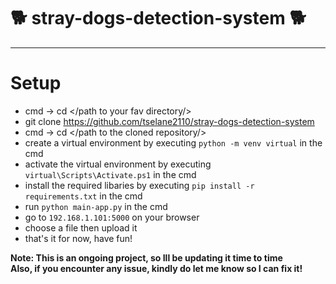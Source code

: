 # :dog2: stray-dogs-detection-system :dog2:



***
# **Setup**
* cmd -> cd </path to your fav directory/>
* git clone https://github.com/tselane2110/stray-dogs-detection-system
* cmd -> cd </path to the cloned repository/>
* create a virtual environment by executing `python -m venv virtual` in the cmd
* activate the virtual environment by executing `virtual\Scripts\Activate.ps1` in the cmd
* install the required libaries by executing `pip install -r requirements.txt` in the cmd
* run `python main-app.py` in the cmd
* go to `192.168.1.101:5000` on your browser
* choose a file then upload it
* that's it for now, have fun!


**Note: This is an ongoing project, so Ill be updating it time to time**
<br>
**Also, if you encounter any issue, kindly do let me know so I can fix it!**
